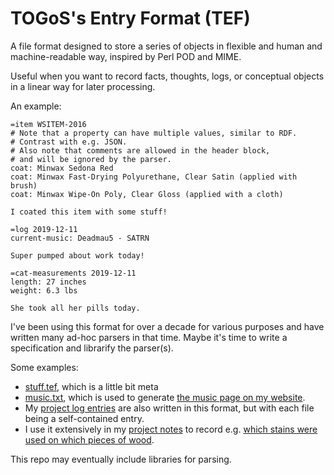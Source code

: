 # TOGoS's Entry Format (TEF)

A file format designed to store a series of objects in flexible and human and machine-readable way,
inspired by Perl POD and MIME.

Useful when you want to record facts, thoughts, logs, or conceptual objects
in a linear way for later processing.

An example:

```
=item WSITEM-2016
# Note that a property can have multiple values, similar to RDF.
# Contrast with e.g. JSON.
# Also note that comments are allowed in the header block,
# and will be ignored by the parser.
coat: Minwax Sedona Red
coat: Minwax Fast-Drying Polyurethane, Clear Satin (applied with brush)
coat: Minwax Wipe-On Poly, Clear Gloss (applied with a cloth)

I coated this item with some stuff!

=log 2019-12-11
current-music: Deadmau5 - SATRN

Super pumped about work today!

=cat-measurements 2019-12-11
length: 27 inches
weight: 6.3 lbs

She took all her pills today.
```

I've been using this format for over a decade for various purposes and have written many
ad-hoc parsers in that time.
Maybe it's time to write a specification and librarify the parser(s).

Some examples:
- [stuff.tef](./stuff.tef), which is a little bit meta
- [music.txt](http://www.nuke24.net/music/music.txt),
  which is used to generate [the music page on my website](http://www.nuke24.net/music/).
- My [project log entries](http://www.nuke24.net/plog/entries/) are also written
  in this format, but with each file being a self-contained entry.
- I use it extensively in my [project notes](https://gitlab.com/TOGoS/ProjectNotes2/)
  to record e.g. [which stains were used on which pieces of wood](https://gitlab.com/TOGoS/ProjectNotes2/blob/master/2018/StainTest/StainedItems.tef).

This repo may eventually include libraries for parsing.
